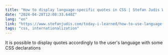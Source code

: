 ```yaml
---
title: "How to display language-specific quotes in CSS | Stefan Judis Web Development"
date: "2024-04-28T12:08:33.640Z"
lang: "en"
link: "https://www.stefanjudis.com/today-i-learned/how-to-use-language-dependent-quotes-in-css/"
tags: "css, internationalization"
---
```


It is possible to display quotes accordingly to the user's language with some CSS declarations